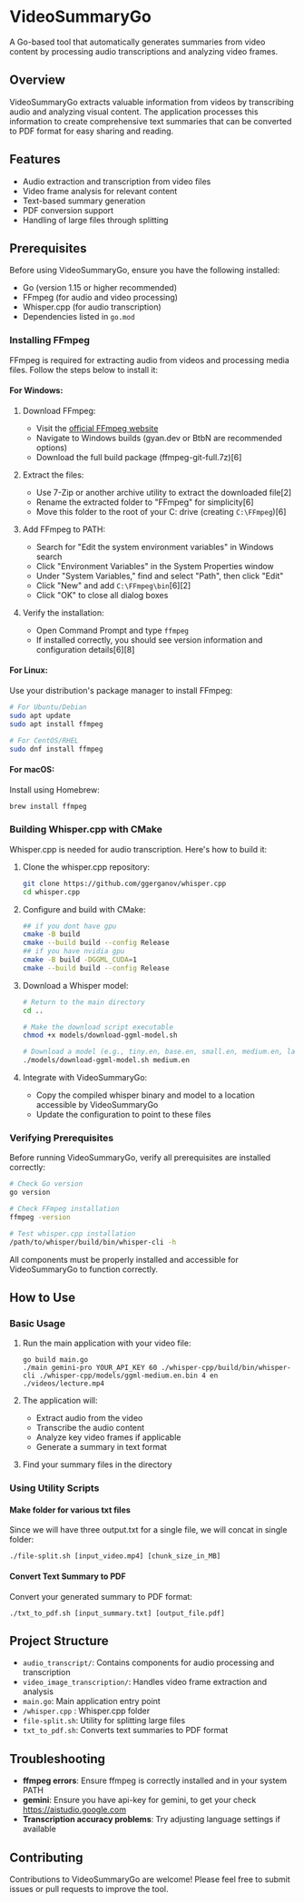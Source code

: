 # VideoSummaryGo

A Go-based tool that automatically generates summaries from video content by processing audio transcriptions and analyzing video frames.

## Overview

VideoSummaryGo extracts valuable information from videos by transcribing audio and analyzing visual content. The application processes this information to create comprehensive text summaries that can be converted to PDF format for easy sharing and reading.

## Features

- Audio extraction and transcription from video files
- Video frame analysis for relevant content
- Text-based summary generation
- PDF conversion support
- Handling of large files through splitting

## Prerequisites

Before using VideoSummaryGo, ensure you have the following installed:

- Go (version 1.15 or higher recommended)
- FFmpeg (for audio and video processing)
- Whisper.cpp (for audio transcription)
- Dependencies listed in `go.mod`

### Installing FFmpeg

FFmpeg is required for extracting audio from videos and processing media files. Follow the steps below to install it:

#### For Windows:

1. Download FFmpeg:
   - Visit the [official FFmpeg website](https://ffmpeg.org/download.html)
   - Navigate to Windows builds (gyan.dev or BtbN are recommended options)
   - Download the full build package (ffmpeg-git-full.7z)[6]

2. Extract the files:
   - Use 7-Zip or another archive utility to extract the downloaded file[2]
   - Rename the extracted folder to "FFmpeg" for simplicity[6]
   - Move this folder to the root of your C: drive (creating `C:\FFmpeg`)[6]

3. Add FFmpeg to PATH:
   - Search for "Edit the system environment variables" in Windows search
   - Click "Environment Variables" in the System Properties window
   - Under "System Variables," find and select "Path", then click "Edit"
   - Click "New" and add `C:\FFmpeg\bin`[6][2]
   - Click "OK" to close all dialog boxes

4. Verify the installation:
   - Open Command Prompt and type `ffmpeg`
   - If installed correctly, you should see version information and configuration details[6][8]

#### For Linux:

Use your distribution's package manager to install FFmpeg:
```bash
# For Ubuntu/Debian
sudo apt update
sudo apt install ffmpeg

# For CentOS/RHEL
sudo dnf install ffmpeg
```

#### For macOS:

Install using Homebrew:
```bash
brew install ffmpeg
```

### Building Whisper.cpp with CMake

Whisper.cpp is needed for audio transcription. Here's how to build it:

1. Clone the whisper.cpp repository:
   ```bash
   git clone https://github.com/ggerganov/whisper.cpp
   cd whisper.cpp
   ```

2. Configure and build with CMake:
   ```bash
   ## if you dont have gpu
   cmake -B build
   cmake --build build --config Release
   ## if you have nvidia gpu
   cmake -B build -DGGML_CUDA=1
   cmake --build build --config Release
   ```

3. Download a Whisper model:
   ```bash
   # Return to the main directory
   cd ..
   
   # Make the download script executable
   chmod +x models/download-ggml-model.sh
   
   # Download a model (e.g., tiny.en, base.en, small.en, medium.en, large-v3)
   ./models/download-ggml-model.sh medium.en
   ```

4. Integrate with VideoSummaryGo:
   - Copy the compiled whisper binary and model to a location accessible by VideoSummaryGo
   - Update the configuration to point to these files

### Verifying Prerequisites

Before running VideoSummaryGo, verify all prerequisites are installed correctly:

```bash
# Check Go version
go version

# Check FFmpeg installation
ffmpeg -version

# Test whisper.cpp installation
/path/to/whisper/build/bin/whisper-cli -h
```

All components must be properly installed and accessible for VideoSummaryGo to function correctly.


## How to Use

### Basic Usage

1. Run the main application with your video file:
   ```
   go build main.go
   ./main gemini-pro YOUR_API_KEY 60 ./whisper-cpp/build/bin/whisper-cli ./whisper-cpp/models/ggml-medium.en.bin 4 en ./videos/lecture.mp4
   ```

2. The application will:
   - Extract audio from the video
   - Transcribe the audio content
   - Analyze key video frames if applicable
   - Generate a summary in text format

3. Find your summary files in the directory

### Using Utility Scripts

#### Make folder for various txt files

Since we will have three output.txt for a single file, we will concat in single folder:

```
./file-split.sh [input_video.mp4] [chunk_size_in_MB]
```

#### Convert Text Summary to PDF

Convert your generated summary to PDF format:

```
./txt_to_pdf.sh [input_summary.txt] [output_file.pdf]
```

## Project Structure

- `audio_transcript/`: Contains components for audio processing and transcription
- `video_image_transcription/`: Handles video frame extraction and analysis
- `main.go`: Main application entry point
- `/whisper.cpp` : Whisper.cpp folder
- `file-split.sh`: Utility for splitting large files
- `txt_to_pdf.sh`: Converts text summaries to PDF format

## Troubleshooting

- **ffmpeg errors**: Ensure ffmpeg is correctly installed and in your system PATH
- **gemini**: Ensure you have api-key for gemini, to get your check https://aistudio.google.com
- **Transcription accuracy problems**: Try adjusting language settings if available

## Contributing

Contributions to VideoSummaryGo are welcome! Please feel free to submit issues or pull requests to improve the tool.
